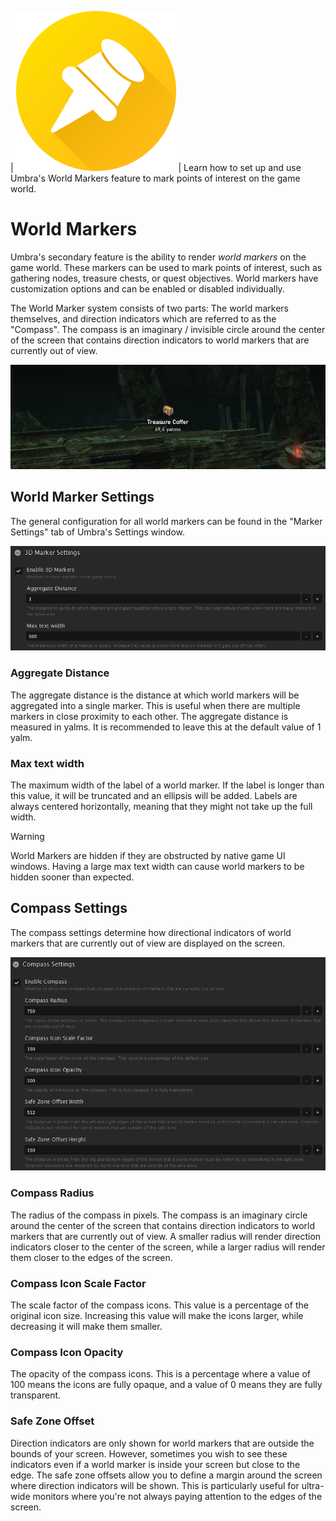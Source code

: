 | ![](images/home-markers.png)
| Learn how to set up and use Umbra's World Markers feature to mark points of interest on the game world.

# World Markers

Umbra's secondary feature is the ability to render _world markers_ on the game world. These markers can be used to mark
points of interest, such as gathering nodes, treasure chests, or quest objectives. World markers have customization
options and can be enabled or disabled individually.

The World Marker system consists of two parts: The world markers themselves, and direction indicators which are referred
to as the "Compass". The compass is an imaginary / invisible circle around the center of the screen that contains
direction indicators to world markers that are currently out of view.

![](images/docs/world-markers.png)

## World Marker Settings

The general configuration for all world markers can be found in the "Marker Settings" tab of Umbra's Settings window.

![](images/docs/world-marker-settings.png)

### Aggregate Distance

The aggregate distance is the distance at which world markers will be aggregated into a single marker. This is useful
when there are multiple markers in close proximity to each other. The aggregate distance is measured in yalms. It is
recommended to leave this at the default value of 1 yalm.

### Max text width

The maximum width of the label of a world marker. If the label is longer than this value, it will be truncated and an
ellipsis will be added. Labels are always centered horizontally, meaning that they might not take up the full width.

> [!WARNING]
> World Markers are hidden if they are obstructed by native game UI windows. Having a large max text width can cause
> world markers to be hidden sooner than expected.

## Compass Settings

The compass settings determine how directional indicators of world markers that are currently out of view are displayed
on the screen.

![](images/docs/compass-settings.png)

### Compass Radius

The radius of the compass in pixels. The compass is an imaginary circle around the center of the screen that contains
direction indicators to world markers that are currently out of view. A smaller radius will render direction indicators
closer to the center of the screen, while a larger radius will render them closer to the edges of the screen.

### Compass Icon Scale Factor

The scale factor of the compass icons. This value is a percentage of the original icon size. Increasing this value will
make the icons larger, while decreasing it will make them smaller.

### Compass Icon Opacity

The opacity of the compass icons. This is a percentage where a value of 100 means the icons are fully opaque, and a
value of 0 means they are fully transparent.

### Safe Zone Offset

Direction indicators are only shown for world markers that are outside the bounds of your screen. However, sometimes
you wish to see these indicators even if a world marker is inside your screen but close to the edge. The safe zone
offsets allow you to define a margin around the screen where direction indicators will be shown. This is particularly
useful for ultra-wide monitors where you're not always paying attention to the edges of the screen.
